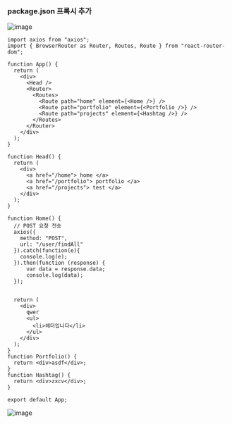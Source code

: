 ### package.json 프록시 추가

![image](https://user-images.githubusercontent.com/64408793/177068747-00ef98dc-92f1-4c6b-a305-10c3a7edbc14.png)


```
import axios from "axios";
import { BrowserRouter as Router, Routes, Route } from "react-router-dom";

function App() {
  return (
    <div>
      <Head />
      <Router>
        <Routes>
          <Route path="home" element={<Home />} />
          <Route path="portfolio" element={<Portfolio />} />
          <Route path="projects" element={<Hashtag />} />
        </Routes>
      </Router>
    </div>
  );
}

function Head() {
  return (
    <div>
      <a href="/home"> home </a>
      <a href="/portfolio"> portfolio </a>
      <a href="/projects"> test </a>
    </div>
  );
}

function Home() {
  // POST 요청 전송
  axios({
    method: "POST",
    url: "/user/findAll"
  }).catch(function(e){
    console.log(e);
  }).then(function (response) {
      var data = response.data;
      console.log(data);
  });


  return (
    <div>
      qwer
      <ul>
        <li>헤더입니다</li>
      </ul>
    </div>
  );
}
function Portfolio() {
  return <div>asdf</div>;
}
function Hashtag() {
  return <div>zxcv</div>;
}

export default App;

```

![image](https://user-images.githubusercontent.com/64408793/177068796-896297d0-5d1d-44e4-b03c-256cfc036fd5.png)

